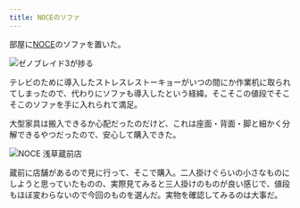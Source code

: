 ```yaml
---
title: NOCEのソファ
---
```

部屋に[NOCE](https://www.noce.co.jp/)のソファを置いた。

![](https://lh6.googleusercontent.com/gqcmKCh6PIUw50z2gyH7McrSZ8YJd7bM7keS9DviN9HVl_ynHgs4E-68o4Cr33uZhVBThNE1uP-KBwntDJakJDji9vs_FcGXGOXaa2-k6x5X293I7c5rwoPMFoe1KjoziHD0i1HNrEAbO1K-OfATbhXyVERNFBIVuq9file4vFoEIBT5elxMsK62D8IYJg "ゼノブレイド3が捗る")

テレビのために導入したストレスレストーキョーがいつの間にか作業机に取られてしまったので、代わりにソファも導入したという経緯。そこそこの値段でそこそこのソファを手に入れられて満足。

大型家具は搬入できるか心配だったのだけど、これは座面・背面・脚と細かく分解できるやつだったので、安心して購入できた。

![](https://lh3.googleusercontent.com/Mpol-HUqimplPH8NZU1B9kBe77ahl5eVNHkwsdIeJKCvK5kBKXQDzHBDOZTjeqQg3Ie-SEULvRg_Czk2B1EnkSRQdPWJdlFD5_RQs5pLyogRaLuOd6KRVG-ptM6KwpfSwdTF-bBgK3ltcqN7Wd7oKr4-B2XwlIfzgPLSwNAMHX_dL2e5FI6pz6DCl_usEQ "NOCE 浅草蔵前店")

蔵前に店舗があるので見に行って、そこで購入。二人掛けぐらいの小さなものにしようと思っていたものの、実際見てみると三人掛けのものが良い感じで、値段もほぼ変わらないので今回のものを選んだ。実物を確認してみるのは大事だ。
